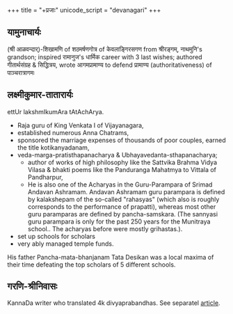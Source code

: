 +++
title = "+प्रजाः"
unicode_script = "devanagari"
+++

## यामुनाचार्यः
(श्री आळवन्दार्)-शिखामणि of शठमर्षणगोत्र of केवलाङ्गिरसगण from श्रीरङ्गम्, नाथमुनि's grandson; inspired रामानुज's धार्मिक career with 3 last wishes; authored गीतार्थसंग्रह & सिद्धित्रय, wrote आगमप्रामाण्य to defend प्रामाण्य (authoritativeness) of पाञ्चरात्रागमः

## लक्ष्मीकुमार-तातारार्यः
ettUr lakshmIkumAra tAtAchArya.

- Raja guru of King Venkata I of Vijayanagara, 
- established numerous Anna Chatrams, 
- sponsored the marriage expenses of thousands of poor couples, earned the title kotikanyadanam,  
- veda-marga-pratisthapanacharya & Ubhayavedanta-sthapanacharya; 
  - author of works of high philosophy like the Sattvika Brahma Vidya Vilasa & bhakti poems like the Panduranga Mahatmya to Vittala of Pandharpur, 
  - He is also one of the Acharyas in the Guru-Parampara of Srimad Andavan Ashramam. Andavan Ashramam guru parampara is defined by kalakshepam of the so-called "rahasyas" (which also is roughly corresponds to the performance of prapatti), whereas most other guru paramparas are defined by pancha-samskara. (The sannyasi guru parampara is only for the past 250 years for the  Munitraya school.. The acharyas before were mostly grihastas.).
- set up schools for scholars 
- very ably managed temple funds.

His father Pancha-mata-bhanjanam Tata Desikan was a local maxima of their time defeating the top scholars of 5 different schools. 

## गरणि-श्रीनिवासः
KannaDa writer who translated 4k divyaprabandhas. See separatel [article](../articles/garaNi-shrInivAsa-exegesis/).